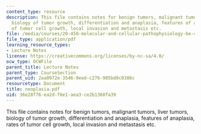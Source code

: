 ```yaml
---
content_type: resource
description: This file contains notes for benign tumors, malignant tumors, liver tumors,
  biology of tumor growth, differentiation and anaplasia, features of anaplasia, rates
  of tumor cell growth, local invasion and metastasis etc.
file: /media/courses/20-450-molecular-and-cellular-pathophysiology-be-450-spring-2005/36e28f76ea2df6e1aea3ce2b1360fa39_neoplasia.pdf
file_type: application/pdf
learning_resource_types:
- Lecture Notes
license: https://creativecommons.org/licenses/by-nc-sa/4.0/
ocw_type: OCWFile
parent_title: Lecture Notes
parent_type: CourseSection
parent_uid: 2aa0972e-3546-9eed-c276-985bd8c0386c
resourcetype: Document
title: neoplasia.pdf
uid: 36e28f76-ea2d-f6e1-aea3-ce2b1360fa39
---
```

This file contains notes for benign tumors, malignant tumors, liver tumors, biology of tumor growth, differentiation and anaplasia, features of anaplasia, rates of tumor cell growth, local invasion and metastasis etc.